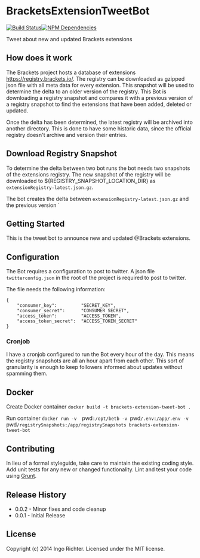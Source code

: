 # BracketsExtensionTweetBot

[![Build Status](https://secure.travis-ci.org/ingorichter/BracketsExtensionTweetBot.svg?branch=master)](http://travis-ci.org/ingorichter/BracketsExtensionTweetBot)[![NPM Dependencies](https://david-dm.org/ingorichter/BracketsExtensionTweetBot.svg?style=flat)](https://david-dm.org/ingorichter/BracketsExtensionTweetBot)

Tweet about new and updated Brackets extensions

## How does it work
The Brackets project hosts a database of extensions https://registry.brackets.io/. The registry can be downloaded as gzipped json file with all meta data for every extension. This snapshot will be used to determine the delta to an older version of the registry.
This Bot is downloading a registry snapshot and compares it with a previous version of a registry snapshot to find the extensions that have been added, deleted or updated.

Once the delta has been determined, the latest registry will be archived into another directory. This is done to have some historic data, since the official registry doesn't archive and version their entries.

## Download Registry Snapshot
To determine the delta between two bot runs the bot needs two snapshots of the extensions registry.
The new snapshot of the registry will be downloaded to ${REGISTRY_SNAPSHOT_LOCATION_DIR} as `extensionRegistry-latest.json.gz`.

The bot creates the delta between `extensionRegistry-latest.json.gz` and the previous version `
## Getting Started
This is the tweet bot to announce new and updated @Brackets extensions.

## Configuration
The Bot requires a configuration to post to twitter. A json file `twitterconfig.json` in the root of the project is required to post to twitter.

The file needs the following information:
```
{
    "consumer_key":         "SECRET_KEY",
    "consumer_secret":      "CONSUMER_SECRET",
    "access_token":         "ACCESS_TOKEN",
    "access_token_secret":  "ACCESS_TOKEN_SECRET"
}
```

### Cronjob
I have a cronjob configured to run the Bot every hour of the day. This means the registry snapshots are all an hour apart from each other. This sort of granularity is enough to keep followers informed about updates without spamming them.

## Docker
Create Docker container
`docker build -t brackets-extension-tweet-bot .`

Run container
`docker run -v  `pwd`:/opt/betb -v `pwd`/.env:/app/.env -v `pwd`/registrySnapshots:/app/registrySnapshots brackets-extension-tweet-bot`

## Contributing
In lieu of a formal styleguide, take care to maintain the existing coding style. Add unit tests for any new or changed functionality. Lint and test your code using [Grunt](http://gruntjs.com/).

## Release History
- 0.0.2 - Minor fixes and code cleanup
- 0.0.1 - Initial Release

## License
Copyright (c) 2014 Ingo Richter. Licensed under the MIT license.
